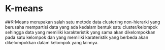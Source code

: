 # K-means
##K-Means merupakan salah satu metode data clustering non-hierarki yang berusaha mempartisi data yang ada kedalam bentuk satu cluster/kelompok sehingga data yang memiliki karakteristik yang sama akan dikelompokkan pada satu kelompok dan yang memiliki karateristik yang berbeda akan dikelompokkan dalam kelompok yang lainnya.
